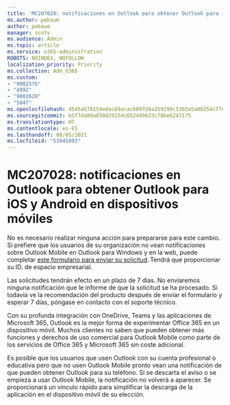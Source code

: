 ```yaml
---
title: 'MC207028: notificaciones en Outlook para obtener Outlook para iOS y Android en dispositivos móviles'
ms.author: pebaum
author: pebaum
manager: scotv
ms.audience: Admin
ms.topic: article
ms.service: o365-administration
ROBOTS: NOINDEX, NOFOLLOW
localization_priority: Priority
ms.collection: Adm_O365
ms.custom:
- "9002576"
- "4992"
- "9002628"
- "5047"
ms.openlocfilehash: 4545a578154edac69acac6097d4a259299c5303a5a0b254c7fe0c57869b7bcab
ms.sourcegitcommit: b5f7da89a650d2915dc652449623c78be6247175
ms.translationtype: HT
ms.contentlocale: es-ES
ms.lasthandoff: 08/05/2021
ms.locfileid: "53945093"
---
```

# <a name="mc207028---notifications-in-outlook-to-obtain-outlook-for-ios-and-android-on-mobile-devices"></a>MC207028: notificaciones en Outlook para obtener Outlook para iOS y Android en dispositivos móviles

No es necesario realizar ninguna acción para prepararse para este cambio. Si prefiere que los usuarios de su organización no vean notificaciones sobre Outlook Mobile en Outlook para Windows y en la web, puede completar [este formulario para enviar su solicitud](https://aka.ms/MC207028). Tendrá que proporcionar su ID. de espacio empresarial. 

Las solicitudes tendrán efecto en un plazo de 7 días. No enviaremos ninguna notificación que le informe de que la solicitud se ha procesado. Si todavía ve la recomendación del producto después de enviar el formulario y esperar 7 días, póngase en contacto con el soporte técnico.

Con su profunda integración con OneDrive, Teams y las aplicaciones de Microsoft 365, Outlook es la mejor forma de experimentar Office 365 en un dispositivo móvil. Muchos clientes no saben que pueden obtener más funciones y derechos de uso comercial para Outlook Mobile como parte de los servicios de Office 365 y Microsoft 365 sin coste adicional.

Es posible que los usuarios que usen Outlook con su cuenta profesional o educativa pero que no usen Outlook Mobile pronto vean una notificación de que pueden obtener Outlook para su teléfono. Si se descarta el aviso o se empieza a usar Outlook Mobile, la notificación no volverá a aparecer. Se proporcionará un vínculo rápido para simplificar la descarga de la aplicación en el dispositivo móvil de su elección.
